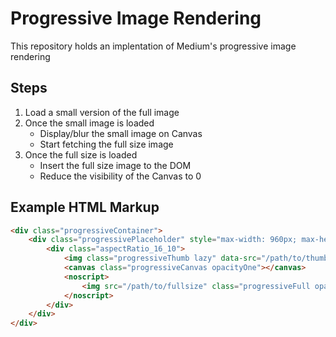 # Progressive Image Rendering
This repository holds an implentation of Medium's progressive image rendering

## Steps
1. Load a small version of the full image
2. Once the small image is loaded
    - Display/blur the small image on Canvas
    - Start fetching the full size image
3. Once the full size is loaded
    - Insert the full size image to the DOM
    - Reduce the visibility of the Canvas to 0

## Example HTML Markup
```html
<div class="progressiveContainer">
    <div class="progressivePlaceholder" style="max-width: 960px; max-height: 600px;">
        <div class="aspectRatio_16_10">
            <img class="progressiveThumb lazy" data-src="/path/to/thumbnail" data-full="/path/to/fullsize" />
            <canvas class="progressiveCanvas opacityOne"></canvas>
            <noscript>
                <img src="/path/to/fullsize" class="progressiveFull opacityOne" />
            </noscript>
        </div>
    </div>
</div>
```
